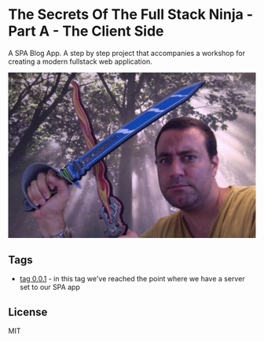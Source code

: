 The Secrets Of The Full Stack Ninja - Part A - The Client Side
======

A SPA Blog App. A step by step project that accompanies a workshop for creating a modern fullstack web application. 

![Alt text](https://raw.githubusercontent.com/hamecoded/myBlog/master/misc/oded.jpg "Oded Sagir")

Tags
-------------------------------------------------------------------------------
* [tag 0.0.1] - in this tag we've reached the point where we have a server set to our SPA app






License
----

MIT



[tag 0.0.1]:https://github.com/hamecoded/myBlog/tree/0.0.1
